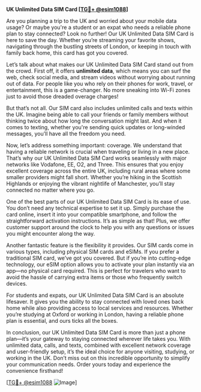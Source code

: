 **UK Unlimited Data SIM Card [[TG💪+ @esim1088](https://t.me/s/esim1088)]**

Are you planning a trip to the UK and worried about your mobile data usage? Or maybe you're a student or an expat who needs a reliable phone plan to stay connected? Look no further! Our UK Unlimited Data SIM Card is here to save the day. Whether you’re streaming your favorite shows, navigating through the bustling streets of London, or keeping in touch with family back home, this card has got you covered.

Let’s talk about what makes our UK Unlimited Data SIM Card stand out from the crowd. First off, it offers **unlimited data**, which means you can surf the web, check social media, and stream videos without worrying about running out of data. For people like you who rely on their phones for work, travel, or entertainment, this is a game-changer. No more sneaking into Wi-Fi zones just to avoid those dreaded overage charges!

But that’s not all. Our SIM card also includes unlimited calls and texts within the UK. Imagine being able to call your friends or family members without thinking twice about how long the conversation might last. And when it comes to texting, whether you're sending quick updates or long-winded messages, you’ll have all the freedom you need.

Now, let’s address something important: coverage. We understand that having a reliable network is crucial when traveling or living in a new place. That’s why our UK Unlimited Data SIM Card works seamlessly with major networks like Vodafone, EE, O2, and Three. This ensures that you enjoy excellent coverage across the entire UK, including rural areas where some smaller providers might fall short. Whether you’re hiking in the Scottish Highlands or enjoying the vibrant nightlife of Manchester, you’ll stay connected no matter where you go.

One of the best parts of our UK Unlimited Data SIM Card is its ease of use. You don’t need any technical expertise to set it up. Simply purchase the card online, insert it into your compatible smartphone, and follow the straightforward activation instructions. It’s as simple as that! Plus, we offer customer support around the clock to help you with any questions or issues you might encounter along the way.

Another fantastic feature is the flexibility it provides. Our SIM cards come in various types, including physical SIM cards and eSIMs. If you prefer a traditional SIM card, we’ve got you covered. But if you’re into cutting-edge technology, our eSIM option allows you to activate your plan instantly via an app—no physical card required. This is perfect for travelers who want to avoid the hassle of carrying extra items or those who frequently switch devices.

For students and expats, our UK Unlimited Data SIM Card is an absolute lifesaver. It gives you the ability to stay connected with loved ones back home while also providing access to local services and resources. Whether you’re studying at Oxford or working in London, having a reliable phone plan is essential, and ours ticks all the boxes.

In conclusion, our UK Unlimited Data SIM Card is more than just a phone plan—it’s your gateway to staying connected wherever life takes you. With unlimited data, calls, and texts, combined with excellent network coverage and user-friendly setup, it’s the ideal choice for anyone visiting, studying, or working in the UK. Don’t miss out on this incredible opportunity to simplify your communication needs. Order yours today and experience the convenience firsthand!

[[TG💪+ @esim1088](https://t.me/s/esim1088) ![Image](https://i.postimg.cc/Y0z9fWf4/image.png)]